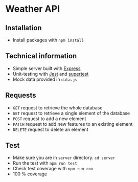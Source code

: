 # Weather API

## Installation

- Install packages with `npm install`

## Technical information

- Simple server built with [Express](https://expressjs.com/)
- Unit-testing with [Jest](https://jestjs.io/docs/getting-started) and [supertest](https://www.npmjs.com/package/supertest)
- Mock data provided in `data.js`

## Requests
- `GET` request to retrieve the whole database
- `GET` request to retrieve a single element of the database
- `POST` request to add a new element
- `PATCH` request to add new features to an existing element
- `DELETE` request to delete an element

## Test

- Make sure you are in `server` directory. `cd server`
- Run the test with `npm run test`
- Check test coverage with `npm run cov`
- 100 % coverage

